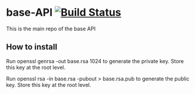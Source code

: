 # base-API  [![Build Status](https://travis-ci.com/dernise/base-api.svg?token=AbEANjysKDJ24sgJwcmH&branch=master)](https://travis-ci.com/dernise/base-api)

This is the main repo of the base API

## How to install

Run openssl genrsa -out base.rsa 1024 to generate the private key. Store this key at the root level.

Run openssl rsa -in base.rsa -pubout > base.rsa.pub to generate the public key. Store this key at the root level.
